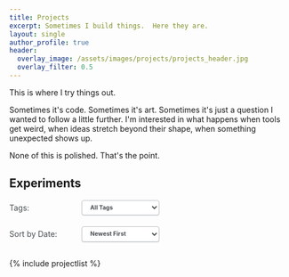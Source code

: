 ```yaml
---
title: Projects
excerpt: Sometimes I build things.  Here they are.
layout: single
author_profile: true
header:
  overlay_image: /assets/images/projects/projects_header.jpg
  overlay_filter: 0.5
---
```


<style>
.filter-container {
  margin-bottom: 30px;
  display: flex;
  align-items: center;
  flex-wrap: wrap;
  gap: 20px;
}
.filter-group {
  display: flex;
  align-items: center;
}
.filter-dropdown {
  display: inline-block;
  padding: 0.5em 1em;
  font-family: -apple-system, BlinkMacSystemFont, "Roboto", "Segoe UI", "Helvetica Neue", "Lucida Grande", Arial, sans-serif;
  font-size: 0.75em;
  font-weight: bold;
  text-align: center;
  color: #494e52;
  background-color: #fff;
  border: 1px solid #bdc1c4;
  border-radius: 4px;
  box-shadow: 0 1px 1px rgba(0, 0, 0, 0.125);
  transition: all 0.2s ease-in-out;
  cursor: pointer;
  appearance: menulist;
  min-width: 140px;
}
.filter-dropdown:focus {
  border-color: #6f777d;
  outline: 0;
  box-shadow: inset 0 1px 3px rgba(73, 78, 82, 0.06), 0 0 5px rgba(111, 119, 125, 0.7);
}
.filter-dropdown:hover {
  background-color: #f8f9fa;
}
.filter-dropdown option {
  padding: 0.5em;
  text-align: left;
}
.filter-label {
  display: inline-block;
  margin-right: 10px;
  color: #494e52;
  width: 120px;
  font-weight: normal;
}
.project-item {
  margin-bottom: 40px;
  border-bottom: 1px solid #f2f3f3;
  padding-bottom: 20px;
}
.project-tags {
  display: flex;
  flex-wrap: wrap;
  gap: 8px;
  margin-bottom: 12px;
}
.project-tag {
  font-size: 0.75em;
  padding: 3px 8px;
  border-radius: 3px;
  background-color: #f2f3f3;
  color: #6f777d;
}
</style>

<p>This is where I try things out.</p>

<p>Sometimes it's code. Sometimes it's art. Sometimes it's just a question I wanted to follow a little further. I'm interested in what happens when tools get weird, when ideas stretch beyond their shape, when something unexpected shows up.</p>

<p>None of this is polished. That's the point.</p>

<h2>Experiments</h2>

<div class="filter-container">
  <div class="filter-group">
    <span class="filter-label">Tags:</span>
    <select id="tag-filter" class="filter-dropdown">
      <option value="all">All Tags</option>
      {% assign all_projects = site.data.projects.projects %}
      {% assign all_tags = "" | split: "," %}

      {% for project in all_projects %}
        {% assign project_tags = project.tags | split: "," %}
        {% for tag in project_tags %}
          {% assign trimmed_tag = tag | strip %}
          {% assign all_tags = all_tags | push: trimmed_tag %}
        {% endfor %}
      {% endfor %}

      {% assign unique_tags = all_tags | uniq | sort %}

      {% for tag in unique_tags %}
        <option value="{{ tag }}">{{ tag | capitalize }}</option>
      {% endfor %}
    </select>
  </div>

  <div class="filter-group">
    <span class="filter-label">Sort by Date:</span>
    <select id="sort-filter" class="filter-dropdown">
      <option value="newest">Newest First</option>
      <option value="oldest">Oldest First</option>
    </select>
  </div>
</div>

<div id="projects-container">
{% include projectlist %}
</div>

<script>
document.addEventListener('DOMContentLoaded', function() {
  const tagFilter = document.getElementById('tag-filter');
  const sortFilter = document.getElementById('sort-filter');
  const projectsContainer = document.getElementById('projects-container');

  // Function to filter and sort projects
  function updateProjects() {
    const selectedTag = tagFilter.value;
    const sortOrder = sortFilter.value;
    const projects = Array.from(document.querySelectorAll('.project-item'));

    // Filter projects by tag
    projects.forEach(function(project) {
      const projectTags = project.dataset.tags ? project.dataset.tags.split(',') : [];
      if (selectedTag === 'all' || projectTags.includes(selectedTag)) {
        project.style.display = 'block';
      } else {
        project.style.display = 'none';
      }
    });

    // Sort projects by date
    projects.sort(function(a, b) {
      const dateA = parseInt(a.dataset.date) || 0;
      const dateB = parseInt(b.dataset.date) || 0;

      if (sortOrder === 'newest') {
        return dateB - dateA;
      } else {
        return dateA - dateB;
      }
    });

    // Reappend projects in the sorted order
    projects.forEach(function(project) {
      projectsContainer.appendChild(project);
    });
  }

  // Add event listeners
  tagFilter.addEventListener('change', updateProjects);
  sortFilter.addEventListener('change', updateProjects);

  // Initial sort
  updateProjects();
});
</script>
